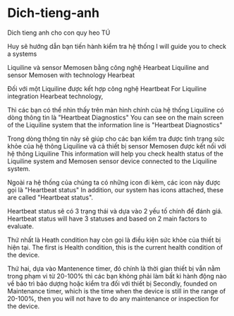 # Dich-tieng-anh
Dich tieng anh cho con quy heo TÚ

Huy sẽ hướng dẫn bạn tiến hành kiểm tra hệ thống
I will guide you to check a systems 

Liquiline và sensor Memosen bằng công nghệ Hearbeat
Liquiline and sensor Memosen with technology Hearbeat

Đối với một Liquiline được kết hợp công nghệ Heartbeat
For Liquiline integration Hearbeat technology, 

Thì các bạn có thể nhìn thấy trên màn hình chính của hệ thống Liquiline có dòng thông tin là "Heartbeat Diagnostics"
You can see on the main screen of the Liquiline system that the information line is "Heartbeat Diagnostics"

Trong dòng thông tin này sẽ giúp cho các bạn kiểm tra được tình trạng sức khỏe của hệ thông Liquiline và cả thiết bị sensor Memosen được kết nối với hệ thông Liquiline
This information will help you check health status of the Liquiline system and Memosen sensor device connected to the Liquiline system.

Ngoài ra hệ thống của chúng ta có những icon đi kèm, các icon này được gọi là "Heartbeat status"
In addition, our system has icons attached, these are called "Heartbeat status".

Heartbeat status sẽ có 3 trạng thái và dựa vào 2 yếu tố chính để đánh giá.
Heartbeat status will have 3 statuses and based on 2 main factors to evaluate.

Thứ nhất là Heath condition hay còn gọi là điều kiện sức khỏe của thiết bị hiện tại.
The first is Health condition, this is the current health condition of the device.

Thứ hai, dựa vào Mantenence timer, đó chính là thời gian thiết bị vẫn nằm trong phạm vi từ 20-100% thì các bạn khỏng phải làm bất kì hành động nào về bảo trì bảo dượng hoặc kiểm tra đối với thiết bị
Secondly, founded on Maintenance timer, which is the time when the device is still in the range of 20-100%, 
then you will not have to do any maintenance or inspection for the device.

